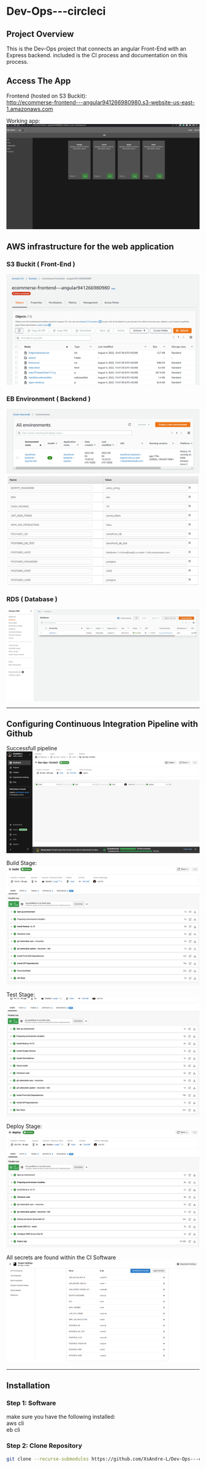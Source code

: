 # Dev-Ops---circleci

## Project Overview

This is the Dev-Ops project that connects an angular Front-End with an Express backend. included is the CI process and documentation on this process.

## Access The App

Frontend (hosted on S3 Buckit):  
http://ecommerse-frontend---angular941266980980.s3-website-us-east-1.amazonaws.com

Working app:
![image](/Docs/screenshots/Working%20App.png)

## AWS infrastructure for the web application

### S3 Buckit ( Front-End )

![image](/Docs/screenshots/Service_S3.png)

### EB Environment ( Backend )

![image](Docs/screenshots/EB_environment.png)
![image](Docs/screenshots/EC2_env_variables.png)

### RDS ( Database )

![image](Docs/screenshots/Service_RDS.png)

---

## Configuring Continuous Integration Pipeline with Github

Successfull pipeline
![image](Docs/screenshots/CircleCi_Pipeline.png)

Build Stage:
![image](/Docs/screenshots/CI_BUILD.png)

Test Stage:
![image](/Docs/screenshots/CI_TEST.png)

Deploy Stage:
![image](/Docs/screenshots/CI_DEPLOY.png)

All secrets are found within the CI Software
![image](Docs/screenshots/CircleCi_Secrets.png)

---

## Installation

### Step 1: Software

make sure you have the following installed:  
aws cli  
eb cli

### Step 2: Clone Repository

```bash
git clone --recurse-submodules https://github.com/XsAndre-L/Dev-Ops---circleci.git
```

